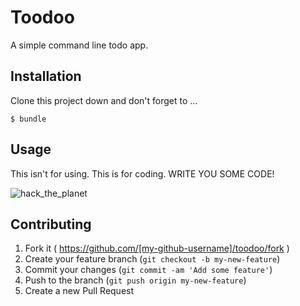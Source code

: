 # Toodoo

A simple command line todo app.

## Installation

Clone this project down and don't forget to ...

    $ bundle

## Usage

This isn't for using. This is for coding. WRITE YOU SOME CODE!

![hack_the_planet](https://33.media.tumblr.com/bd426ed8849ca171c70093023181f0ab/tumblr_mxnnox9Ro91qzh636o1_500.gif)

## Contributing

1. Fork it ( https://github.com/[my-github-username]/toodoo/fork )
2. Create your feature branch (`git checkout -b my-new-feature`)
3. Commit your changes (`git commit -am 'Add some feature'`)
4. Push to the branch (`git push origin my-new-feature`)
5. Create a new Pull Request
